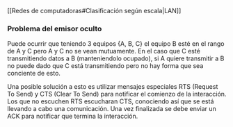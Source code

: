 [[Redes de computadoras#Clasificación según escala|LAN]]

### Problema del emisor oculto
Puede ocurrir que teniendo 3 equipos {A, B, C} el equipo B esté en el rango de A y C pero A y C no se vean mutuamente. En el caso que C esté transmitiendo datos a B (manteniendolo ocupado), si A quiere transmitir a B no puede dado que C está transmitiendo pero no hay forma que sea conciente de esto.

Una posible solución a esto es utilizar mensajes especiales RTS (Request To Send) y CTS (Clear To Send) para notificar el comienzo de la interacción. Los que no escuchen RTS escucharan CTS, conociendo así que se está llevando a cabo una comunicación. Una vez finalizada se debe enviar un ACK para notificar que termina la interacción.